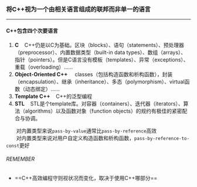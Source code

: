 ### 将C++视为一个由相关语言组成的联邦而非单一的语言
---
#### C++包含四个次要语言
1. **C**&nbsp;&nbsp;&nbsp;&nbsp;C++仍是以C为基础。区块（blocks）、语句（statements）、预处理器（preprocessor）、内置数据类型（built-in data types）、数组（arrays）、指针（pointers）。但是C语言没有模板（templates）、异常（exceptions）、重载（overloading）……
2. **Object-Oriented C++** &nbsp;&nbsp;&nbsp;&nbsp;classes（包括构造函数和析构函数），封装（encapsulation）、继承（inheritance）、多态（polymorphism）、virtual函数（动态绑定）……
3. **Template C++**&nbsp;&nbsp;&nbsp;&nbsp;C++的泛型编程
4. **STL**&nbsp;&nbsp;&nbsp;&nbsp;STL是个template库。对容器（containers）、迭代器（iterators）、算法（algorithms）以及函数对象（function objects）的规约有极佳的紧密配合与协调。  

&nbsp;&nbsp;&nbsp;&nbsp;&nbsp;&nbsp;&nbsp;对内置类型来说`pass-by-value`通常比`pass-by-reference`高效  
&nbsp;&nbsp;&nbsp;&nbsp;&nbsp;&nbsp;&nbsp;对内置类型来说对用户自定义构造函数和析构函数，`pass-by-reference-to-const`更好


###### REMEMBER
- ==C++高效编程守则视状况而变化，取决于使用C++哪部分==